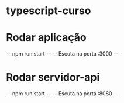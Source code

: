 # typescript-curso

# Rodar aplicação
-- npm run start --
-- Escuta na porta :3000 --

# Rodar servidor-api
-- npm run start --
-- Escuta na porta :8080 --

